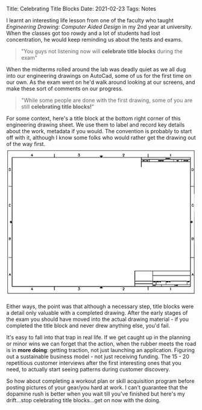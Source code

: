 Title: Celebrating Title Blocks
Date: 2021-02-23
Tags: Notes

I learnt an interesting life lesson from one of the faculty who taught _Engineering Drawing: Computer Aided Design_ in my 2nd year at university. When the classes got too rowdy and a lot of students had lost concentration, he would keep reminding us about the tests and exams.
> "You guys not listening now will **celebrate title blocks** during the exam"

When the midterms rolled around the lab was deadly quiet
as we all dug into our engineering drawings on AutoCad, some of us for the first time on our own. As the exam went on he'd walk around looking at our screens, and make these sort of comments on our progress.
> "While some people are done with the first drawing, some of you are still **celebrating title blocks!**"
    
For some context, here's a title block at the bottom right corner of this engineering drawing sheet. We use them to label and record key details about the work, metadata if you would. The convention is probably to start off with it, although I know some folks who would rather get the drawing out of the way first. ![title block](../images/titleblock.png)  

Either ways, the point was that although a necessary step, title blocks were a detail only valuable with a completed drawing. After the early stages of the exam you should have moved into the actual drawing material - if you completed the title block and never drew anything else, you'd fail.

It's easy to fall into that trap in real life. If we get caught up in the planning or minor wins we can  forget that the action, when the rubber meets the road is in **more doing**: getting traction, not just launching an application. Figuring out a sustainable business model - not just receiving funding. 
 The 15 - 20 repetitious customer interviews after the first interesting ones that you need, to actually start seeing patterns during customer discovery. 

So how about completing a workout plan or skill acquisition program before posting pictures of your gear/you hard at work. I can't guarantee that the dopamine rush is better when you wait till you've finished but here's my drift...stop celebrating title blocks...get on now with the doing.